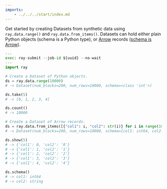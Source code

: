 ```yaml
---
imports:
    - ../../../start/index.md
---
```


Get started by creating Datasets from synthetic data using
`ray.data.range()` and `ray.data.from_items()`. Datasets can hold
either plain Python objects (schema is a Python type), or
[Arrow](https://arrow.apache.org/docs/index.html) records ([schema is
Arrow](https://arrow.apache.org/docs/python/api/datatypes.html)).

```python
---
exec: ray-submit --job-id ${uuid} --no-wait
---
import ray

# Create a Dataset of Python objects.
ds = ray.data.range(10000)
# -> Dataset(num_blocks=200, num_rows=10000, schema=<class 'int'>)

ds.take(5)
# -> [0, 1, 2, 3, 4]

ds.count()
# -> 10000

# Create a Dataset of Arrow records.
ds = ray.data.from_items([{"col1": i, "col2": str(i)} for i in range(10000)])
# -> Dataset(num_blocks=200, num_rows=10000, schema={col1: int64, col2: string})

ds.show(5)
# -> {'col1': 0, 'col2': '0'}
# -> {'col1': 1, 'col2': '1'}
# -> {'col1': 2, 'col2': '2'}
# -> {'col1': 3, 'col2': '3'}
# -> {'col1': 4, 'col2': '4'}

ds.schema()
# -> col1: int64
# -> col2: string
```
